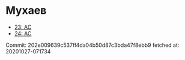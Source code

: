 # Мухаев
- [23: AC](23.md)
- [24: AC](24.md)

Commit: 202e009639c537ff4da04b50d87c3bda47f8ebb9
 fetched at: 20201027-071734
